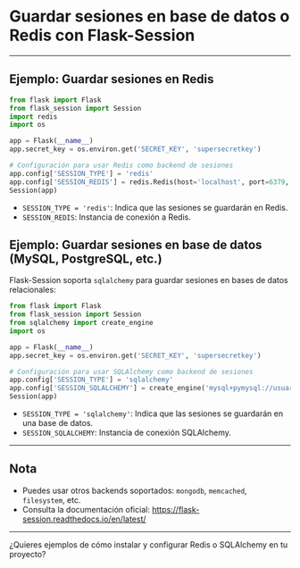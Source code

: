 # Guardar sesiones en base de datos o Redis con Flask-Session

---

## Ejemplo: Guardar sesiones en Redis

```python
from flask import Flask
from flask_session import Session
import redis
import os

app = Flask(__name__)
app.secret_key = os.environ.get('SECRET_KEY', 'supersecretkey')

# Configuración para usar Redis como backend de sesiones
app.config['SESSION_TYPE'] = 'redis'
app.config['SESSION_REDIS'] = redis.Redis(host='localhost', port=6379, db=0)
Session(app)
```

- `SESSION_TYPE = 'redis'`: Indica que las sesiones se guardarán en Redis.
- `SESSION_REDIS`: Instancia de conexión a Redis.

## Ejemplo: Guardar sesiones en base de datos (MySQL, PostgreSQL, etc.)

Flask-Session soporta `sqlalchemy` para guardar sesiones en bases de datos relacionales:

```python
from flask import Flask
from flask_session import Session
from sqlalchemy import create_engine
import os

app = Flask(__name__)
app.secret_key = os.environ.get('SECRET_KEY', 'supersecretkey')

# Configuración para usar SQLAlchemy como backend de sesiones
app.config['SESSION_TYPE'] = 'sqlalchemy'
app.config['SESSION_SQLALCHEMY'] = create_engine('mysql+pymysql://usuario:clave@localhost/db')
Session(app)
```

- `SESSION_TYPE = 'sqlalchemy'`: Indica que las sesiones se guardarán en una base de datos.
- `SESSION_SQLALCHEMY`: Instancia de conexión SQLAlchemy.

---

## Nota
- Puedes usar otros backends soportados: `mongodb`, `memcached`, `filesystem`, etc.
- Consulta la documentación oficial: https://flask-session.readthedocs.io/en/latest/

---

¿Quieres ejemplos de cómo instalar y configurar Redis o SQLAlchemy en tu proyecto?
